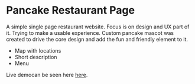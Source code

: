 # Pancake Restaurant Page
A simple single page restaurant website. Focus is on design and UX part of it. Trying to make a usable experience.
Custom pancake mascot was created to drive the core design and add the fun and friendly element to it.

* Map with locations
* Short description
* Menu




Live democan be seen here [here](https://zcribe.github.io/RestaurantPage/index.html). 
